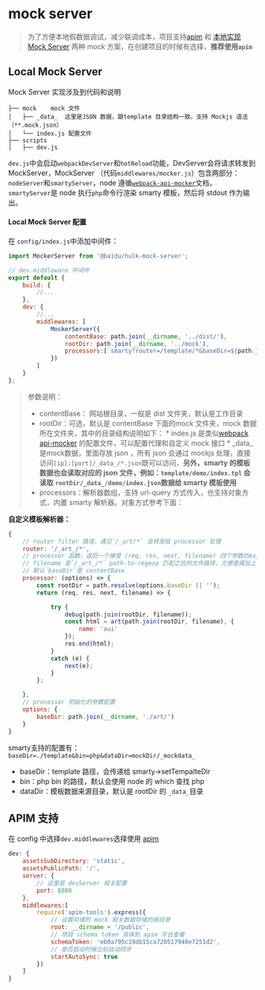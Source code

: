 # mock server
> 为了方便本地假数据调试，减少联调成本，项目支持[apim](http://apim.baidu.com/docs#%E5%87%86%E5%A4%87%E5%B7%A5%E4%BD%9C) 和 [本地实现 Mock Server](http://icode.baidu.com/repos/baidu/hulk/mock-server/tree/master) 两种 mock 方案，在创建项目的时候有选择，**推荐使用`apim`**

## Local Mock Server
Mock Server 实现涉及到代码和说明
```
├── mock    mock 文件
│   ├── _data_  这里是JSON 数据，跟template 目录结构一致，支持 Mockjs 语法（**.mock.json）
│   └── index.js 配置文件
├── scripts
│   ├── dev.js
```

`dev.js`中会启动`webpackDevServer`和`hotReload`功能，DevServer会将请求转发到 MockServer，MockServer （代码`middlewares/mocker.js`）包含两部分：`nodeServer`和`smartyServer`，node 遵循[`webpack-api-mocker`](https://github.com/jaywcjlove/webpack-api-mocker/)文档，`smartyServer`是 node 执行`php`命令行渲染 smarty 模板，然后将 stdout 作为输出。

#### Local Mock Server 配置
在 `config/index.js`中添加中间件：

```js
import MockerServer from '@baidu/hulk-mock-server';

// dev.middleware 中间件
export default {
    build: {
        //...
    },
    dev: {
        //...
        middlewares: [
            MockerServer({
                contentBase: path.join(__dirname, '../dist/'),
                rootDir: path.join(__dirname, '../mock'),
                processors:[`smarty?router=/template/*&baseDir=${path.join(__dirname, '../dist/template')}&dataDir=${path.join(__dirname, '../mock/_data_')}`]
            })
        ]
    }
};
```

> 参数说明：
> * contentBase： 网站根目录，一般是 dist 文件夹，默认是工作目录
> * rootDir：可选，默认是 contentBase 下面的mock 文件夹，mock 数据所在文件夹，其中的目录结构说明如下：
>       * index.js 是类似[webpack api-mocker](https://github.com/jaywcjlove/webpack-api-mocker/) 的配置文件，可以配置代理和自定义 mock 接口
>       * _data\_ 是mock数据，里面存放 json ，所有 json 会通过 mockjs 处理，直接访问`[ip]:[port]/_data_/*.json`既可以访问，**另外，smarty 的模板数据也会读取对应的 json 文件，例如：`template/demo/index.tpl` 会读取 `rootDir/_data_/demo/index.json`数据给 smarty 模板使用**
> * processors：解析器数组，支持 url-query 方式传入，也支持对象方式，内置 smarty 解析器。对象方式参考下面：


**自定义模板解析器：**

```js
{
    // router filter 路径，遇见`/_art/*` 会转发给 processor 处理
    router: '/_art_/*',
    // processor 函数，返回一个接受 (req, res, next, filename) 四个参数的express中间件函数；
    // filename 是`/_art_/*` path-to-regexp 匹配之后的文件路径，方便直接加上`baseDir`获取文件地址使用。
    // 默认`baseDir`是 contentBase
    processor: (options) => {
        const rootDir = path.resolve(options.baseDir || '');
        return (req, res, next, filename) => {

            try {
                debug(path.join(rootDir, filename));
                const html = art(path.join(rootDir, filename), {
                    name: 'aui'
                });
                res.end(html);
            }
            catch (e) {
                next(e);
            }
        };

    },
    // processor 初始化的参数配置
    options: {
        baseDir: path.join(__dirname, './art/')
    }
}
```


smarty支持的配置有：`baseDir=./template&bin=php&dataDir=mockDir/_mockdata_`

* baseDir：template 路径，会传递给 smarty->setTempalteDir
* bin：php bin 的路径，默认会使用 node 的 which 查找 php
* dataDir：模板数据来源目录，默认是 rootDir 的 `_data_`目录

## APIM 支持
在 config 中选择`dev.middlewares`选择使用 [apim](http://apim.baidu.com/docs#%E5%87%86%E5%A4%87%E5%B7%A5%E4%BD%9C)

```js
dev: {
    assetsSubDirectory: 'static',
    assetsPublicPath: '/',
    server: {
        // 这里是 devServer 相关配置
        port: 8888
    },
    middlewares:[
        require('apim-tools').express({
            // 设置存储的 mock 相关数据存储的根目录
            root: __dirname + '/public',
            // 项目 schema token 具体到 apim 平台查看
            schemaToken: 'eb0a795c19db15ca720517940e7251d2',
            // 是否启动时候立刻自动同步
            startAutoSync: true
        })
    ]
}
```




